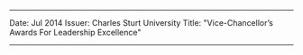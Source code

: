 ---

Date: Jul 2014
Issuer: Charles Sturt University
Title: "Vice-Chancellor’s Awards For Leadership Excellence"

---